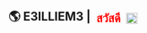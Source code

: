 ## <span style='display:flex; align-items:center;'> 🌎 E3ILLIEM3 |  <span style='margin:0 10px;color:red;'>สวัสดี</span>  <img style='width:20px;' src="https://upload.wikimedia.org/wikipedia/commons/thumb/a/a9/Flag_of_Thailand.svg/800px-Flag_of_Thailand.svg.png"></span>
```

```
